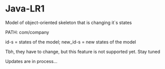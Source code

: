 # Java-LR1
Model of object-oriented skeleton that is changing it`s states

PATH: com/company

id-s = states of the model;
new_id-s = new states of the model

Tbh, they have to change, but this feature is not supported yet. Stay tuned

Updates are in process...
